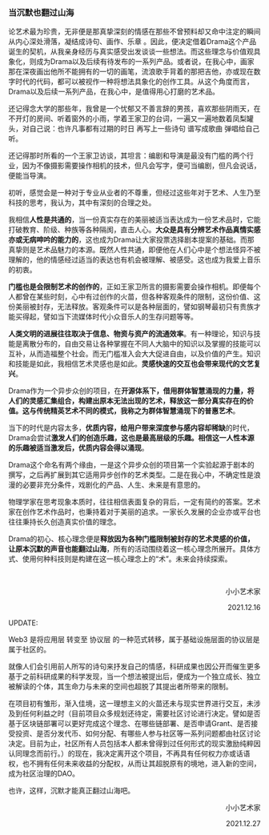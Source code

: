 ### 当沉默也翻过山海

论艺术最为珍贵，无非便是那真挚深刻的情感在那些不曾预料却又命中注定的瞬间从内心深处滑落，凝结成诗句、画作、乐章 。因此，便决定借着Drama这个产品诞生的契机，从我亲身经历与真实感受出发谈谈一些想法。而这些理念与价值观具象化，则成为Drama以及后续有待发布的一系列产品。或者说，在我心中，画家那在深夜画出他所不能拥有的一切的画笔，流浪歌手背着的那把吉他，亦或现在数字时代的代码，都可以被视作一种将想法具象化的创作工具。从这个角度而言，Drama以及后续一系列产品，在我心中，是值得用心打磨的艺术品。

还记得念大学的那些年，我曾是一个忧郁又不善言辞的男孩，喜欢那些阴雨天，在不开灯的房间、听着窗外的小雨，学着王家卫的台词，一遍又一遍地数着凤梨罐头，对自己说：也许凡事都有过期的时日 再写上一些诗句 谱写成歌曲 弹唱给自己听。

还记得那时所看的一个王家卫访谈，其坦言：编剧和导演是最没有门槛的两个行业，因为不像摄影需要操作相机的技术，但凡会写字，便可当编剧，但凡会说话，便能当导演。

初听，感觉会是一种对于专业从业者的不尊重，但经过这些年对于艺术、人生乃至科技的思考，我认为，其中有深刻的合理之处。

我相信**人性是共通的**，当一份真实存在的美丽被适当表达成为一份艺术品时，它能打破教育、阶级、种族等各种隔阂，直击人心。**大众是具有分辨艺术作品真情实感亦或无病呻吟的能力的**，这也成为Drama让大家投票选择剧本提案的基础。而那真挚则是艺术品魅力的本源。既然人性共通，即便他在人们心中是个想法怪异不被理解的，他的情感经过适当的表达也有机会被理解、被感受。这也成为我爱上音乐的初衷。

**门槛也是会限制艺术的创作的**，正如王家卫所言的摄影需要会操作相机。即便每个人都曾在某些时刻，心中有过创作的火苗，但各种客观条件的限制，这份价值、这份美丽被封存，无法释放。客观条件可以是各种层面的，譬如钢琴最初只有贵族才能买得起，譬如当下流媒体时代小众音乐人的生存问题等等。

**人类文明的进展往往取决于信息、物资与资产的流通效率**。有一种理论，知识与技能是离散分布的，自由交易让各种掌握在不同人大脑中的知识以及掌握的技能可以互补，从而造福整个社会。而无门槛准入会大大促进自由，以及价值的产生。知识和技能是如此，我相信艺术灵感也是如此。**灵感快速的交互也会带来现代的文艺复兴**。

Drama作为一个异步众创的项目，在**开源体系下，借用群体智慧涌现的力量，将人们的灵感汇集组合，构建出原本无法出现的艺术，释放这一部分真实存在的价值。这与传统精英艺术不同的模式，我称之为群体智慧涌现下的普惠艺术**。

当下的时代是内容太多，**优质内容，给用户带来深度参与感内容却稀缺**的时代，Drama会尝试**激发人们的创造乐趣，这也是最高层级的乐趣。相信这一人性本源的乐趣被适当激发后，优质内容会得以涌现**。

Drama这个命名有两个缘由，一是这个异步众创的项目第一个实验起源于剧本的撰写，之后再扩展到其它适用异步创作的艺术类型。二是在我心中，不确定性是浪漫的必要非充分条件，戏剧化的产品、人生、未来是有意思的。

物理学家在思考现象本质时，往往相信表面复杂的背后，一定有简约的答案。艺术家在创作艺术作品时，也秉持着对于美丽的追求。一家长久发展的企业亦或平台也往往秉持长久创造真实价值的理念。

Drama的初心、核心理念便是**释放因为各种门槛限制被封存的艺术灵感的价值，让原本沉默的声音也能翻过山海**，所有的活动围绕着这一核心理念所展开。具体方式、使用何种科技则是构建在这一核心理念上的“术”。未来会持续探索。

​																																									<p align="right">小小艺术家</p>
<p align="right">2021.12.16</p>																																																											                                     																																																											
UPDATE:

Web3 是将应用层 转变至 协议层 的一种范式转移，属于基础设施层面的协议层是属于社区的。

就像人们会引用前人所写的诗句来抒发自己的情感，科研成果也因公开而催生更多基于之前科研成果的科学发现，当一个想法被提出后，便成为一个独立成长、独立被解读的个体，其生命力与未来的空间也超脱了其提出者所带来的限制。

在项目初有雏形，渐入佳境，这一理想主义的火苗还未与现实世界进行交互，未涉及到任何利益之时（目前项目众多规划还待定，需要社区讨论进行决定。譬如是否基于区块链部署可以更好完成这个理念、在哪些链部署、是否申请Grant、是否接受投资、是否分发代币、如何分配、有哪些人参与社区等一系列问题都由社区讨论决定。目前为止，社区所有人员包括本人都未曾得到过任何形式的现实激励纯粹因认同理念而前行。）的现在，我决定离开这个项目，不再具有任何权力亦或话语权，也不拥有任何未来收益的分配权，从而让其超脱原有的境地，进入新的空间，成为社区治理的DAO。

也许，这样，沉默才能真正翻过山海吧。

<p align="right">小小艺术家</p>
<p align="right">2021.12.27</p>	



